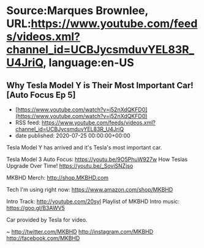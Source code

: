 # Source:Marques Brownlee, URL:https://www.youtube.com/feeds/videos.xml?channel_id=UCBJycsmduvYEL83R_U4JriQ, language:en-US

## Why Tesla Model Y is Their Most Important Car! [Auto Focus Ep 5]
 - [https://www.youtube.com/watch?v=j52nXdQKFD0](https://www.youtube.com/watch?v=j52nXdQKFD0)
 - RSS feed: https://www.youtube.com/feeds/videos.xml?channel_id=UCBJycsmduvYEL83R_U4JriQ
 - date published: 2020-07-25 00:00:00+00:00

Tesla Model Y has arrived and it's Tesla's most important car.

Tesla Model 3 Auto Focus: https://youtu.be/9O5PhuW927w
How Teslas Upgrade Over Time! https://youtu.be/_SoviSNZjso

MKBHD Merch: http://shop.MKBHD.com

Tech I'm using right now: https://www.amazon.com/shop/MKBHD

Intro Track:  http://youtube.com/20syl
Playlist of MKBHD Intro music: https://goo.gl/B3AWV5

Car provided by Tesla for video.

~
http://twitter.com/MKBHD
http://instagram.com/MKBHD
http://facebook.com/MKBHD

